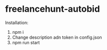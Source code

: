 # freelancehunt-autobid
Installation:
1. npm i
2. Change description adn token in config.json
3. npm run start
